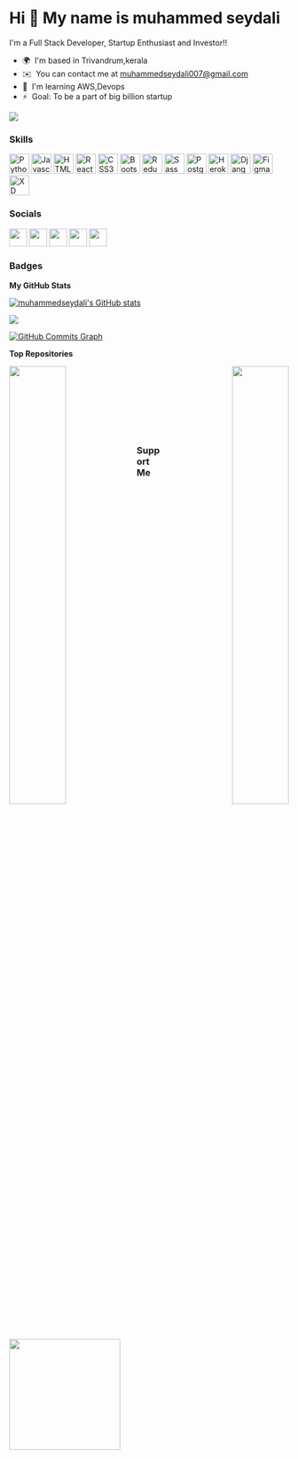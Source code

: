 Hi 👋 My name is muhammed seydali
=================================

I'm a Full Stack Developer, Startup Enthusiast and Investor!!

* 🌍  I'm based in Trivandrum,kerala
* ✉️  You can contact me at [muhammedseydali007@gmail.com](mailto:muhammedseydali007@gmail.com)
* 🧠  I'm learning AWS,Devops
* ⚡  Goal: To be a part of big billion startup

<a href="https://www.github.com/muhammedseydali" target="_blank" rel="noreferrer"><img
src="https://img.shields.io/github/followers/muhammedseydali?logo=github&style=for-the-badge&color=3382ed&labelColor=000000" /></a>

### Skills

<p align="left">
<a href="https://www.python.org/" target="_blank" rel="noreferrer"><img src="https://raw.githubusercontent.com/danielcranney/readme-generator/main/public/icons/skills/python-colored.svg" width="36" height="36" alt="Python" /></a>
<a href="https://developer.mozilla.org/en-US/docs/Web/JavaScript" target="_blank" rel="noreferrer"><img src="https://raw.githubusercontent.com/danielcranney/readme-generator/main/public/icons/skills/javascript-colored.svg" width="36" height="36" alt="Javascript" /></a>
<a href="https://developer.mozilla.org/en-US/docs/Glossary/HTML5" target="_blank" rel="noreferrer"><img src="https://raw.githubusercontent.com/danielcranney/readme-generator/main/public/icons/skills/html5-colored.svg" width="36" height="36" alt="HTML5" /></a>
<a href="https://reactjs.org/" target="_blank" rel="noreferrer"><img src="https://raw.githubusercontent.com/danielcranney/readme-generator/main/public/icons/skills/react-colored.svg" width="36" height="36" alt="React" /></a>
<a href="https://www.w3.org/TR/CSS/#css" target="_blank" rel="noreferrer"><img src="https://raw.githubusercontent.com/danielcranney/readme-generator/main/public/icons/skills/css3-colored.svg" width="36" height="36" alt="CSS3" /></a>
<a href="https://getbootstrap.com/" target="_blank" rel="noreferrer"><img src="https://raw.githubusercontent.com/danielcranney/readme-generator/main/public/icons/skills/bootstrap-colored.svg" width="36" height="36" alt="Bootstrap" /></a>
<a href="https://redux.js.org/" target="_blank" rel="noreferrer"><img src="https://raw.githubusercontent.com/danielcranney/readme-generator/main/public/icons/skills/redux-colored.svg" width="36" height="36" alt="Redux" /></a>
<a href="https://sass-lang.com/" target="_blank" rel="noreferrer"><img src="https://raw.githubusercontent.com/danielcranney/readme-generator/main/public/icons/skills/sass-colored.svg" width="36" height="36" alt="Sass" /></a>
<a href="https://www.postgresql.org/" target="_blank" rel="noreferrer"><img src="https://raw.githubusercontent.com/danielcranney/readme-generator/main/public/icons/skills/postgresql-colored.svg" width="36" height="36" alt="PostgreSQL" /></a>
<a href="https://www.heroku.com/" target="_blank" rel="noreferrer"><img src="https://raw.githubusercontent.com/danielcranney/readme-generator/main/public/icons/skills/heroku-colored.svg" width="36" height="36" alt="Heroku" /></a>
<a href="https://www.djangoproject.com/" target="_blank" rel="noreferrer"><img src="https://raw.githubusercontent.com/danielcranney/readme-generator/main/public/icons/skills/django-colored.svg" width="36" height="36" alt="Django" /></a>
<a href="https://www.figma.com/" target="_blank" rel="noreferrer"><img src="https://raw.githubusercontent.com/danielcranney/readme-generator/main/public/icons/skills/figma-colored.svg" width="36" height="36" alt="Figma" /></a>
<a href="https://www.adobe.com/uk/products/xd.html" target="_blank" rel="noreferrer"><img src="https://raw.githubusercontent.com/danielcranney/readme-generator/main/public/icons/skills/xd-colored.svg" width="36" height="36" alt="XD" /></a>
</p>


### Socials

<p align="left"> <a href="https://www.dev.to/muhammedseydali" target="_blank" rel="noreferrer"><img src="https://raw.githubusercontent.com/danielcranney/readme-generator/main/public/icons/socials/devdotto.svg" width="32" height="32" /></a> <a href="https://www.facebook.com/muhammed.seydali.771/" target="_blank" rel="noreferrer"><img src="https://raw.githubusercontent.com/danielcranney/readme-generator/main/public/icons/socials/facebook.svg" width="32" height="32" /></a> <a href="https://www.github.com/muhammedseydali" target="_blank" rel="noreferrer"><img src="https://raw.githubusercontent.com/danielcranney/readme-generator/main/public/icons/socials/github.svg" width="32" height="32" /></a> <a href="http://www.instagram.com/the_second_twinn/" target="_blank" rel="noreferrer"><img src="https://raw.githubusercontent.com/danielcranney/readme-generator/main/public/icons/socials/instagram.svg" width="32" height="32" /></a> <a href="https://www.linkedin.com/in/muhammed-seydali-bb1b521b0/" target="_blank" rel="noreferrer"><img src="https://raw.githubusercontent.com/danielcranney/readme-generator/main/public/icons/socials/linkedin.svg" width="32" height="32" /></a></p>

### Badges

<b>My GitHub Stats</b>

<a href="http://www.github.com/muhammedseydali"><img src="https://github-readme-stats.vercel.app/api?username=muhammedseydali&show_icons=true&hide=issues,contribs&title_color=10b981&text_color=84cc16&icon_color=3382ed&bg_color=000000&hide_border=true&show_icons=true" alt="muhammedseydali's GitHub stats" /></a>

<a href="http://www.github.com/muhammedseydali"><img src="https://github-readme-streak-stats.herokuapp.com/?user=muhammedseydali&stroke=84cc16&background=000000&ring=10b981&fire=10b981&currStreakNum=84cc16&currStreakLabel=10b981&sideNums=84cc16&sideLabels=84cc16&dates=84cc16&hide_border=true" /></a>

<a href="http://www.github.com/muhammedseydali"><img src="https://activity-graph.herokuapp.com/graph?username=muhammedseydali&bg_color=000000&color=84cc16&line=3382ed&point=84cc16&area_color=000000&area=true&hide_border=true&custom_title=GitHub%20Commits%20Graph" alt="GitHub Commits Graph" /></a>

<b>Top Repositories</b>

<div width="100%" align="center"><a href="https://github.com/muhammedseydali/django_new_store" align="left"><img align="left" width="45%" src="https://github-readme-stats.vercel.app/api/pin/?username=muhammedseydali&repo=django_new_store&title_color=10b981&text_color=84cc16&icon_color=3382ed&bg_color=000000&hide_border=true&locale=en" /></a><a href="https://github.com/muhammedseydali/Portfolio-personal" align="right"><img align="right" width="45%" src="https://github-readme-stats.vercel.app/api/pin/?username=muhammedseydali&repo=Portfolio-personal&title_color=10b981&text_color=84cc16&icon_color=3382ed&bg_color=000000&hide_border=true&locale=en" /></a></div><br /><br /><br /><br /><br /><br /><br />

### Support Me

<a href="https://www.buymeacoffee.com/muhammedseydali"><img src="https://cdn.buymeacoffee.com/buttons/v2/default-yellow.png" width="200" /></a>
